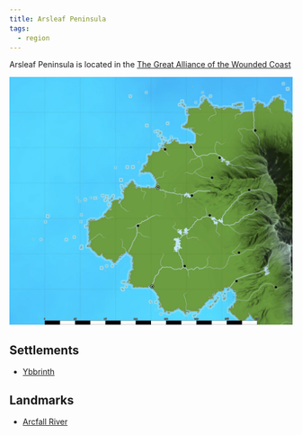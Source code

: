 ```yaml
---
title: Arsleaf Peninsula
tags:
  - region
---
```


Arsleaf Peninsula is located in the [The Great Alliance of the Wounded Coast](../index.md)

![Map of Arsleaf Peninsula](../../../../../img/arsleaf-peninsula.webp)

## Settlements

- [Ybbrinth](ybbrinth.md)

## Landmarks

- [Arcfall River](arcfall.md)

